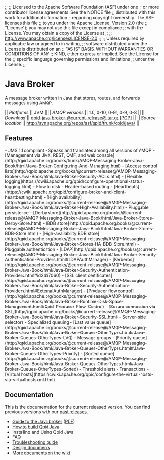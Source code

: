 ;;
;; Licensed to the Apache Software Foundation (ASF) under one
;; or more contributor license agreements.  See the NOTICE file
;; distributed with this work for additional information
;; regarding copyright ownership.  The ASF licenses this file
;; to you under the Apache License, Version 2.0 (the
;; "License"); you may not use this file except in compliance
;; with the License.  You may obtain a copy of the License at
;; 
;;   http://www.apache.org/licenses/LICENSE-2.0
;; 
;; Unless required by applicable law or agreed to in writing,
;; software distributed under the License is distributed on an
;; "AS IS" BASIS, WITHOUT WARRANTIES OR CONDITIONS OF ANY
;; KIND, either express or implied.  See the License for the
;; specific language governing permissions and limitations
;; under the License.
;;

# Java Broker

A message broker written in Java that stores, routes, and forwards
messages using AMQP.

  || *Platforms* || JVM ||
  || *AMQP versions* || 1.0, 0-10, 0-91, 0-9, 0-8 ||
  || *Download* || [qpid-java-broker-@current-release@.tar.gz](http://www.apache.org/dyn/closer.cgi/qpid/@current-release@/qpid-java-broker-@current-release@.tar.gz) \[[PGP](http://www.apache.org/dist/qpid/@current-release@/qpid-java-broker-@current-release@.tar.gz.asc)] ||
  || *Source location* ||  <http://svn.apache.org/repos/asf/qpid/trunk/qpid/java/> ||

## Features

<div class="two-column" markdown="1">
 - JMS 1.1 compliant
 - Speaks and translates among all versions of AMQP
 - [Management via JMX, REST, QMF, and web console](http://qpid.apache.org/books/trunk/AMQP-Messaging-Broker-Java-Book/html/Java-Broker-Configuring-And-Managing.html)
 - [Access control lists](http://qpid.apache.org/books/@current-release@/AMQP-Messaging-Broker-Java-Book/html/Java-Broker-Security-ACLs.html)
 - [Flexible logging](https://cwiki.apache.org/qpid/configure-operational-status-logging.html)
 - Flow to disk
 - Header-based routing
 - [Heartbeats](https://cwiki.apache.org/qpid/configure-broker-and-client-heartbeating.html)
 - [High availability](http://qpid.apache.org/books/@current-release@/AMQP-Messaging-Broker-Java-Book/html/Java-Broker-High-Availability.html)
 - Pluggable persistence
   - [Derby store](http://qpid.apache.org/books/@current-release@/AMQP-Messaging-Broker-Java-Book/html/Java-Broker-Stores-Derby-Store.html)
   - [BDB store](http://qpid.apache.org/books/@current-release@/AMQP-Messaging-Broker-Java-Book/html/Java-Broker-Stores-BDB-Store.html)
   - [High-availability BDB store](http://qpid.apache.org/books/@current-release@/AMQP-Messaging-Broker-Java-Book/html/Java-Broker-Stores-HA-BDB-Store.html)
 - Pluggable authentication
   - [LDAP](http://qpid.apache.org/books/@current-release@/AMQP-Messaging-Broker-Java-Book/html/Java-Broker-Security-Authentication-Providers.html#LDAPAuthManager)
   - [Kerberos](http://qpid.apache.org/books/@current-release@/AMQP-Messaging-Broker-Java-Book/html/Java-Broker-Security-Authentication-Providers.html#id2497060)
   - [SSL client certificates](http://qpid.apache.org/books/@current-release@/AMQP-Messaging-Broker-Java-Book/html/Java-Broker-Security-Authentication-Providers.html#ExternalAuthManager)
 - [Producer flow control](http://qpid.apache.org/books/@current-release@/AMQP-Messaging-Broker-Java-Book/html/Java-Broker-Runtime-Disk-Space-Management.html#Qpid-Producer-Flow-Control)
 - [Secure connection via SSL](http://qpid.apache.org/books/@current-release@/AMQP-Messaging-Broker-Java-Book/html/Java-Broker-Security-SSL.html)
 - Server-side selectors
 - Specialized queuing
   - [Last value queue](http://qpid.apache.org/books/@current-release@/AMQP-Messaging-Broker-Java-Book/html/Java-Broker-Queues-OtherTypes.html#Java-Broker-Queues-OtherTypes-LVQ)
   - Message groups
   - [Priority queue](http://qpid.apache.org/books/@current-release@/AMQP-Messaging-Broker-Java-Book/html/Java-Broker-Queues-OtherTypes.html#Java-Broker-Queues-OtherTypes-Priority)
   - [Sorted queue](http://qpid.apache.org/books/@current-release@/AMQP-Messaging-Broker-Java-Book/html/Java-Broker-Queues-OtherTypes.html#Java-Broker-Queues-OtherTypes-Sorted)
 - Threshold alerts
 - Transactions
 - [Virtual hosts](https://cwiki.apache.org/qpid/configure-the-virtual-hosts-via-virtualhostsxml.html)
</div>

## Documentation

This is the documentation for the current released version.  You can
find previous versions with our
[past releases](@site-url@/releases/index.html#past-releases).

 - [Guide to the Java broker](http://qpid.apache.org/books/@current-release@/AMQP-Messaging-Broker-Java-Book/html/index.html) ([PDF](http://qpid.apache.org/books/@current-release@/AMQP-Messaging-Broker-Java-Book/pdf/AMQP-Messaging-Broker-Java-Book.pdf))
 - [How to build Qpid Java](https://cwiki.apache.org/qpid/qpid-java-build-how-to.html)
 - [Installing and Using Qpid Java](https://cwiki.apache.org/qpid/getting-started-guide.html)
 - [FAQ](https://cwiki.apache.org/qpid/qpid-java-faq.html)
 - [Troubleshooting guide](https://cwiki.apache.org/qpid/qpid-troubleshooting-guide.html)
 - [Design documents](https://cwiki.apache.org/qpid/java-broker-design.html)
 - [More documents on the wiki](https://cwiki.apache.org/qpid/qpid-java-documentation.html)
